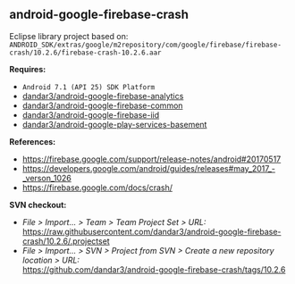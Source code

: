 ## android-google-firebase-crash

Eclipse library project based on:<br/>
`ANDROID_SDK/extras/google/m2repository/com/google/firebase/firebase-crash/10.2.6/firebase-crash-10.2.6.aar`

**Requires:**
- `Android 7.1 (API 25) SDK Platform`
- [dandar3/android-google-firebase-analytics](https://github.com/dandar3/android-google-firebase-analytics/tree/10.2.6)
- [dandar3/android-google-firebase-common](https://github.com/dandar3/android-google-firebase-common/tree/10.2.6)
- [dandar3/android-google-firebase-iid](https://github.com/dandar3/android-google-firebase-iid/tree/10.2.6)
- [dandar3/android-google-play-services-basement](https://github.com/dandar3/android-google-play-services-basement/tree/10.2.6)

**References:**
- https://firebase.google.com/support/release-notes/android#20170517
- https://developers.google.com/android/guides/releases#may_2017_-_verson_1026
- https://firebase.google.com/docs/crash/

**SVN checkout:**
- _File > Import... > Team > Team Project Set > URL:_<br/>
  https://raw.githubusercontent.com/dandar3/android-google-firebase-crash/10.2.6/.projectset
- _File > Import... > SVN > Project from SVN > Create a new repository location > URL:_<br/> 
  https://github.com/dandar3/android-google-firebase-crash/tags/10.2.6
